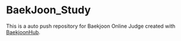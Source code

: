# BaekJoon_Study
This is a auto push repository for Baekjoon Online Judge created with [BaekjoonHub](https://github.com/BaekjoonHub/BaekjoonHub).
